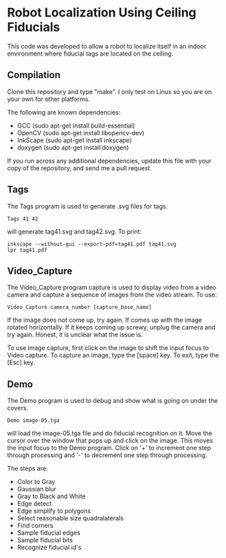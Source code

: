 # Robot Localization Using Ceiling Fiducials

This code was developed to allow a robot to localize
itself in an indoor environment where fiducial tags
are located on the ceiling.

## Compilation

Clone this repository and type "make".  I only test on Linux
so you are on your own for other platforms.

The following are known dependencies:

* GCC (sudo apt-get install build-essential)
* OpenCV (sudo apt-get install libopencv-dev)
* InkScape (sudo apt-get install inkscape)
* doxygen (sudo apt-get install doxygen)

If you run across any additional dependencies, update this file
with your copy of the repository, and send me a pull request.

## Tags

The Tags program is used to generate .svg files for tags.

    Tags 41 42

will generate tag41.svg and tag42.svg.  To print:

    inkscape --without-gui --export-pdf=tag41.pdf tag41.svg
    lpr tag41.pdf

## Video_Capture

The Video_Capture program capture is used to display video from
a video camera and capture a sequence of images from the video
stream.  To use:

    Video_Capture camera_number [capture_base_name]

If the image does not come up, try again.  If comes up with
the image rotated horizontally.  If it keeps coming up screwy,
unplug the camera and try again.  Honest, it is unclear what
the issue is.

To use image capture, first click on the image to shift the
input focus to Video capture.  To capture an image, type the
[space] key.  To exit, type the [Esc] key.

## Demo

The Demo program is used to debug and show what is going
on under the covers.

    Demo image-05.tga

will load the image-05.tga file and do fiducial recognition
on it.  Move the cursor over the window that pops up and
click on the image.  This moves the input focus to the Demo
program.  Click on '+' to increment one step through processing
and '-' to decrement one step through processing.

The steps are:

* Color to Gray
* Gaussian blur
* Gray to Black and White
* Edge detect
* Edge simplify to polygons
* Select reasonable size quadralaterals
* Find corners
* Sample fiducial edges
* Sample fiducial bits
* Recognize fiducial id's

